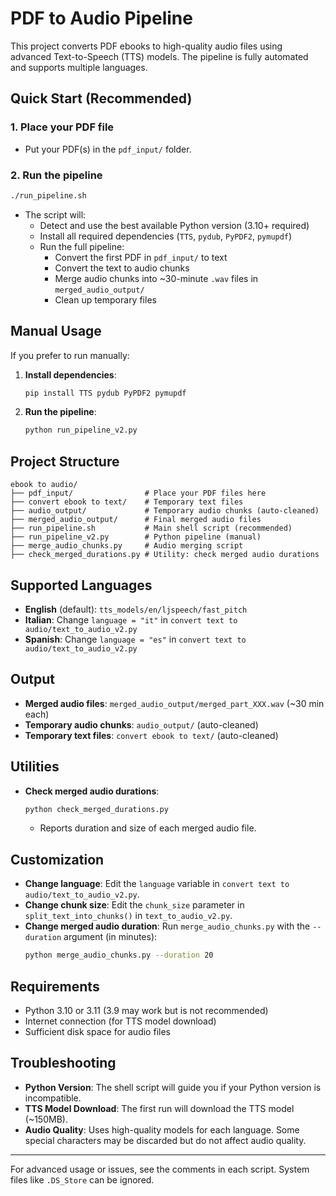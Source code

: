 # PDF to Audio Pipeline

This project converts PDF ebooks to high-quality audio files using advanced Text-to-Speech (TTS) models. The pipeline is fully automated and supports multiple languages.

## Quick Start (Recommended)

### 1. Place your PDF file
- Put your PDF(s) in the `pdf_input/` folder.

### 2. Run the pipeline
```bash
./run_pipeline.sh
```
- The script will:
  - Detect and use the best available Python version (3.10+ required)
  - Install all required dependencies (`TTS`, `pydub`, `PyPDF2`, `pymupdf`)
  - Run the full pipeline:
    - Convert the first PDF in `pdf_input/` to text
    - Convert the text to audio chunks
    - Merge audio chunks into ~30-minute `.wav` files in `merged_audio_output/`
    - Clean up temporary files

## Manual Usage

If you prefer to run manually:

1. **Install dependencies**:
   ```bash
   pip install TTS pydub PyPDF2 pymupdf
   ```
2. **Run the pipeline**:
   ```bash
   python run_pipeline_v2.py
   ```

## Project Structure

```
ebook to audio/
├── pdf_input/                # Place your PDF files here
├── convert ebook to text/    # Temporary text files
├── audio_output/             # Temporary audio chunks (auto-cleaned)
├── merged_audio_output/      # Final merged audio files
├── run_pipeline.sh           # Main shell script (recommended)
├── run_pipeline_v2.py        # Python pipeline (manual)
├── merge_audio_chunks.py     # Audio merging script
├── check_merged_durations.py # Utility: check merged audio durations
```

## Supported Languages

- **English** (default): `tts_models/en/ljspeech/fast_pitch`
- **Italian**: Change `language = "it"` in `convert text to audio/text_to_audio_v2.py`
- **Spanish**: Change `language = "es"` in `convert text to audio/text_to_audio_v2.py`

## Output

- **Merged audio files**: `merged_audio_output/merged_part_XXX.wav` (~30 min each)
- **Temporary audio chunks**: `audio_output/` (auto-cleaned)
- **Temporary text files**: `convert ebook to text/` (auto-cleaned)

## Utilities

- **Check merged audio durations**:
  ```bash
  python check_merged_durations.py
  ```
  - Reports duration and size of each merged audio file.

## Customization

- **Change language**: Edit the `language` variable in `convert text to audio/text_to_audio_v2.py`.
- **Change chunk size**: Edit the `chunk_size` parameter in `split_text_into_chunks()` in `text_to_audio_v2.py`.
- **Change merged audio duration**: Run `merge_audio_chunks.py` with the `--duration` argument (in minutes):
  ```bash
  python merge_audio_chunks.py --duration 20
  ```

## Requirements

- Python 3.10 or 3.11 (3.9 may work but is not recommended)
- Internet connection (for TTS model download)
- Sufficient disk space for audio files

## Troubleshooting

- **Python Version**: The shell script will guide you if your Python version is incompatible.
- **TTS Model Download**: The first run will download the TTS model (~150MB).
- **Audio Quality**: Uses high-quality models for each language. Some special characters may be discarded but do not affect audio quality.

---

For advanced usage or issues, see the comments in each script. System files like `.DS_Store` can be ignored. 